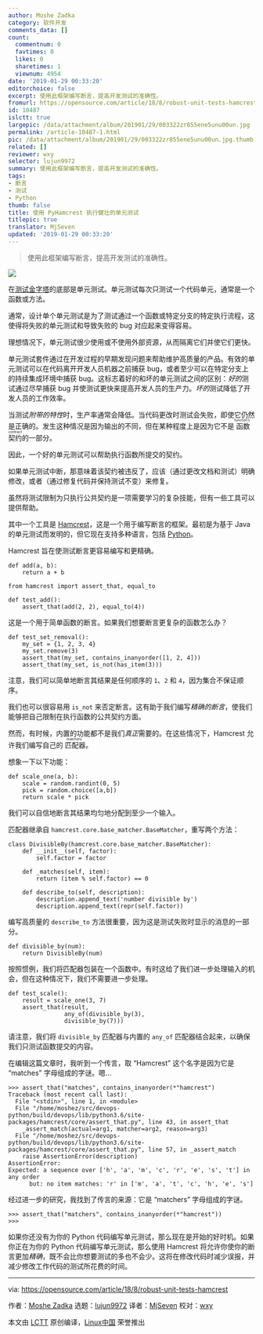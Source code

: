 ```yaml
---
author: Moshe Zadka
category: 软件开发
comments_data: []
count:
  commentnum: 0
  favtimes: 0
  likes: 0
  sharetimes: 1
  viewnum: 4954
date: '2019-01-29 00:33:20'
editorchoice: false
excerpt: 使用此框架编写断言，提高开发测试的准确性。
fromurl: https://opensource.com/article/18/8/robust-unit-tests-hamcrest
id: 10487
islctt: true
largepic: /data/attachment/album/201901/29/003322zr855ene5unu00un.jpg
permalink: /article-10487-1.html
pic: /data/attachment/album/201901/29/003322zr855ene5unu00un.jpg.thumb.jpg
related: []
reviewer: wxy
selector: lujun9972
summary: 使用此框架编写断言，提高开发测试的准确性。
tags:
- 断言
- 测试
- Python
thumb: false
title: 使用 PyHamcrest 执行健壮的单元测试
titlepic: true
translator: MjSeven
updated: '2019-01-29 00:33:20'
---
```



> 
> 使用此框架编写断言，提高开发测试的准确性。
> 
> 
> 


![](/data/attachment/album/201901/29/003322zr855ene5unu00un.jpg)


在[测试金字塔](https://martinfowler.com/bliki/TestPyramid.html)的底部是单元测试。单元测试每次只测试一个代码单元，通常是一个函数或方法。


通常，设计单个单元测试是为了测试通过一个函数或特定分支的特定执行流程，这使得将失败的单元测试和导致失败的 bug 对应起来变得容易。


理想情况下，单元测试很少使用或不使用外部资源，从而隔离它们并使它们更快。


单元测试套件通过在开发过程的早期发现问题来帮助维护高质量的产品。有效的单元测试可以在代码离开开发人员机器之前捕获 bug，或者至少可以在特定分支上的持续集成环境中捕获 bug。这标志着好的和坏的单元测试之间的区别：*好的*测试通过尽早捕获 bug 并使测试更快来提高开发人员的生产力。*坏的*测试降低了开发人员的工作效率。


当测试*附带的特性*时，生产率通常会降低。当代码更改时测试会失败，即使它仍然是正确的。发生这种情况是因为输出的不同，但在某种程度上是因为它不是<ruby> 函数契约 <rt>  function’s contract </rt></ruby>的一部分。


因此，一个好的单元测试可以帮助执行函数所提交的契约。


如果单元测试中断，那意味着该契约被违反了，应该（通过更改文档和测试）明确修改，或者（通过修复代码并保持测试不变）来修复。


虽然将测试限制为只执行公共契约是一项需要学习的复杂技能，但有一些工具可以提供帮助。


其中一个工具是 [Hamcrest](http://hamcrest.org/)，这是一个用于编写断言的框架。最初是为基于 Java 的单元测试而发明的，但它现在支持多种语言，包括 [Python](https://www.python.org/)。


Hamcrest 旨在使测试断言更容易编写和更精确。



```
def add(a, b):
    return a + b

from hamcrest import assert_that, equal_to

def test_add():
    assert_that(add(2, 2), equal_to(4))  
```

这是一个用于简单函数的断言。如果我们想要断言更复杂的函数怎么办？



```
def test_set_removal():
    my_set = {1, 2, 3, 4}
    my_set.remove(3)
    assert_that(my_set, contains_inanyorder([1, 2, 4]))
    assert_that(my_set, is_not(has_item(3)))
```

注意，我们可以简单地断言其结果是任何顺序的 `1`、`2` 和 `4`，因为集合不保证顺序。


我们也可以很容易用 `is_not` 来否定断言。这有助于我们编写*精确的断言*，使我们能够把自己限制在执行函数的公共契约方面。


然而，有时候，内置的功能都不是我们*真正*需要的。在这些情况下，Hamcrest 允许我们编写自己的<ruby> 匹配器 <rt>  matchers </rt></ruby>。


想象一下以下功能：



```
def scale_one(a, b):
    scale = random.randint(0, 5)
    pick = random.choice([a,b])
    return scale * pick
```

我们可以自信地断言其结果均匀地分配到至少一个输入。


匹配器继承自 `hamcrest.core.base_matcher.BaseMatcher`，重写两个方法：



```
class DivisibleBy(hamcrest.core.base_matcher.BaseMatcher):
    def __init__(self, factor):
        self.factor = factor

    def _matches(self, item):
        return (item % self.factor) == 0

    def describe_to(self, description):
        description.append_text('number divisible by')
        description.append_text(repr(self.factor))
```

编写高质量的 `describe_to` 方法很重要，因为这是测试失败时显示的消息的一部分。



```
def divisible_by(num):
    return DivisibleBy(num)
```

按照惯例，我们将匹配器包装在一个函数中。有时这给了我们进一步处理输入的机会，但在这种情况下，我们不需要进一步处理。



```
def test_scale():
    result = scale_one(3, 7)
    assert_that(result,
                any_of(divisible_by(3),
                divisible_by(7)))
```

请注意，我们将 `divisible_by` 匹配器与内置的 `any_of` 匹配器结合起来，以确保我们只测试函数提交的内容。


在编辑这篇文章时，我听到一个传言，取 “Hamcrest” 这个名字是因为它是 “matches” 字母组成的字谜。嗯…



```
>>> assert_that("matches", contains_inanyorder(*"hamcrest")
Traceback (most recent call last):
  File "<stdin>", line 1, in <module>
  File "/home/moshez/src/devops-python/build/devops/lib/python3.6/site-packages/hamcrest/core/assert_that.py", line 43, in assert_that
    _assert_match(actual=arg1, matcher=arg2, reason=arg3)
  File "/home/moshez/src/devops-python/build/devops/lib/python3.6/site-packages/hamcrest/core/assert_that.py", line 57, in _assert_match
    raise AssertionError(description)
AssertionError:
Expected: a sequence over ['h', 'a', 'm', 'c', 'r', 'e', 's', 't'] in any order
      but: no item matches: 'r' in ['m', 'a', 't', 'c', 'h', 'e', 's']
```

经过进一步的研究，我找到了传言的来源：它是 “matchers” 字母组成的字谜。



```
>>> assert_that("matchers", contains_inanyorder(*"hamcrest"))
>>>
```

如果你还没有为你的 Python 代码编写单元测试，那么现在是开始的好时机。如果你正在为你的 Python 代码编写单元测试，那么使用 Hamcrest 将允许你使你的断言更加*精确*，既不会比你想要测试的多也不会少。这将在修改代码时减少误报，并减少修改工作代码的测试所花费的时间。




---


via: <https://opensource.com/article/18/8/robust-unit-tests-hamcrest>


作者：[Moshe Zadka](https://opensource.com/users/moshez) 选题：[lujun9972](https://github.com/lujun9972) 译者：[MjSeven](https://github.com/MjSeven) 校对：[wxy](https://github.com/wxy)


本文由 [LCTT](https://github.com/LCTT/TranslateProject) 原创编译，[Linux中国](https://linux.cn/) 荣誉推出
